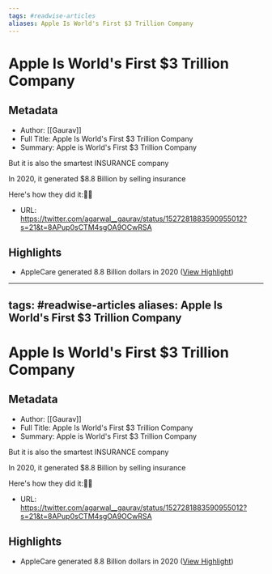 ```yaml
---
tags: #readwise-articles
aliases: Apple Is World's First $3 Trillion Company
---
```

# Apple Is World's First $3 Trillion Company

## Metadata
- Author: [[Gaurav]]
- Full Title: Apple Is World's First $3 Trillion Company
- Summary: Apple is World's First $3 Trillion Company 

But it is also the smartest INSURANCE company 

In 2020, it generated $8.8 Billion by selling insurance 

Here's how they did it:🧵🧵
- URL: https://twitter.com/agarwal__gaurav/status/1527281883590955012?s=21&t=8APup0sCTM4sgOA9OCwRSA

## Highlights
- AppleCare generated 8.8 Billion dollars in 2020 ([View Highlight](https://read.readwise.io/read/01haamfn70ezp6vvadqnn3z0tx))
---
tags: #readwise-articles
aliases: Apple Is World's First $3 Trillion Company
---
# Apple Is World's First $3 Trillion Company

## Metadata
- Author: [[Gaurav]]
- Full Title: Apple Is World's First $3 Trillion Company
- Summary: Apple is World's First $3 Trillion Company 

But it is also the smartest INSURANCE company 

In 2020, it generated $8.8 Billion by selling insurance 

Here's how they did it:🧵🧵
- URL: https://twitter.com/agarwal__gaurav/status/1527281883590955012?s=21&t=8APup0sCTM4sgOA9OCwRSA

## Highlights
- AppleCare generated 8.8 Billion dollars in 2020 ([View Highlight](https://read.readwise.io/read/01haamfn70ezp6vvadqnn3z0tx))
